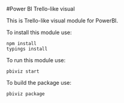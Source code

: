 #Power BI Trello-like visual

This is Trello-like visual module for PowerBI.

To install this module use:

```
npm install
typings install
```

To run this module use:

```
pbiviz start
```

To build the package use:

```
pbiviz package
```